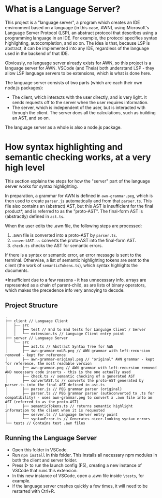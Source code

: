 # What is a Language Server?

This project is a "language server", a program which creates an IDE environment based on a language (in this case, AWN), using Microsoft's Language Server Protocol (LSP), an abstract protocol that describes using a programming language in an IDE. For example, the protocol specifies syntax highlighting, autocompletion, and so on. The idea is that, because LSP is abstract, it can be implemented into any IDE, regardless of the language used in the backend of that IDE.

Obviously, no language server already exists for AWN, so this project is a language server for AWN. 
VSCode (and Theia) both understand LSP - they allow LSP language servers to be extensions, which is what is done here.

The language server consists of two parts (which are each their own node.js packages): 
- The client, which interacts with the user directly, and is very light. It sends requests off to the server when the user requires information.
- The server, which is independent of the user, but is interacted with through the client. The server does all the calculations, such as building an AST, and so on.

The language server as a whole is also a node.js package.

# How syntax highlighting and semantic checking works, at a very high level

This section explains the steps for how the "server" part of the language server works for syntax highlighting.

In preparation, a grammar for AWN is defined in ```awn-grammar.peg```, which is then used to create ```parser.js``` automatically and from that ```parser.ts```. This file also contains an (abstract) AST, but this AST is insufficient for the final product*, and is referred to as the "proto-AST". The final-form AST is (abstractly) defined in ```ast.ts```.

When the user edits the .awn file, the following steps are processed:

1. .awn file is converted into a proto-AST by ```parser.ts```.
2. ```convertAST.ts``` converts the proto-AST into the final-form AST.
3. ```check.ts``` checks the AST for semantic errors.

If there is a syntax or semantic error, an error message is sent to the terminal. Otherwise, a list of semantic highlighting tokens are sent to the client (the work of ```semanticTokens.ts```), which syntax highlights the documents.

*Insufficient due to a few reasons - it has unnecessary info, arrays are represented as a chain of parent-child, as are lists of binary operators, which makes the precedence info very annoying to decode.

## Project Structure

```
.
├── client // Language Client
│   ├── src
│   │   ├── test // End to End tests for Language Client / Server
│   │   └── extension.ts // Language Client entry point
├── server // Language Server
│   └── src
│       ├── ast.ts // Abstract Syntax Tree for AWN
│       ├── awn-grammar-noLR.peg // AWN grammar with left-recursion removed - kept for reference
│       ├── awn-grammar-original.peg // "original" AWN grammar - kept for reference, the most readable version
│       ├── awn-grammar.peg // AWN grammar with left-recursion removed AND necessary code inserts - this is the one actually used
│       ├── check.ts // semantic checking of a generated AST
│       ├── convertAST.ts // converts the proto-AST generated by parser.ts into the final AST defined in ast.ts
│       ├── parser.js // PEG grammar parser (original)
│       ├── parser.ts // PEG grammar parser (autoconverted to .ts for compatibility) - uses awn-grammar.peg to convert a .awn file into an AST (referred to as the proto-AST)
│       ├── semanticTokens.ts // returns semantic highlight information to the client when it is requested
│       ├── server.ts // Language Server entry point
│       └── syntaxError.ts // Generates nicer-looking syntax errors
└── tests // Contains test .awn files
```

## Running the Language Server

- Open this folder in VSCode.
- Run `npm install` in this folder. This installs all necessary npm modules in both the client and server folder.
- Press ▷ to run the launch config (F5), creating a new instance of VSCode that runs this extension.
- In this new instance of VSCode, open a .awn file inside `\tests`, for example.
- If the language server crashes quickly a few times, it will need to be restarted with Ctrl+R.
